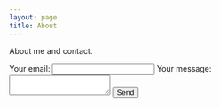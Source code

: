 ```yaml
---
layout: page
title: About
---
```

About me and contact.

<form
  action="https://formspree.io/f/mpwppqbk"
  method="POST"
>
  <label>
    Your email:
    <input type="email" name="email">
  </label>
  <label>
    Your message:
    <textarea name="message"></textarea>
  </label>
  <!-- your other form fields go here -->
  <button type="submit">Send</button>
</form>
